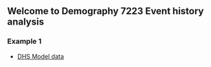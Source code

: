 ## Welcome to Demography 7223 Event history analysis

### Example 1 
  * [DHS Model data](EX1_ModelData.html)
